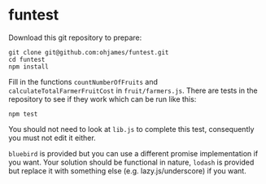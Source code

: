 # funtest

Download this git repository to prepare:

```
git clone git@github.com:ohjames/funtest.git
cd funtest
npm install
```

Fill in the functions `countNumberOfFruits` and `calculateTotalFarmerFruitCost`
in `fruit/farmers.js`. There are tests in the repository to see if they work
which can be run like this:

```
npm test
```

You should not need to look at `lib.js` to complete this test,
consequently you must not edit it either.

`bluebird` is provided but you can use a different promise implementation if
you want. Your solution should be functional in nature, `lodash` is provided
but replace it with something else (e.g. lazy.js/underscore) if you want.
